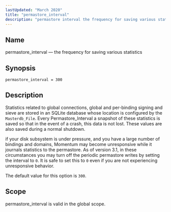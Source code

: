 ```yaml
---
lastUpdated: "March 2020"
title: "permastore_interval"
description: "permastore interval the frequency for saving various statistics permastore interval 300 Statistics related to global connections global and per binding signing and sieve are stored in an SQ Lite database whose location is configured by the Masterdb File Every Permastore Interval a snapshot of these statistics is saved so that..."
---
```


<a name="conf.ref.permastore_interval"></a> 
## Name

permastore_interval — the frequency for saving various statistics

## Synopsis

`permastore_interval = 300`

<a name="idp10998736"></a> 
## Description

Statistics related to global connections, global and per-binding signing and sieve are stored in an SQLite database whose location is configured by the `Masterdb_File`. Every Permastore_Interval a snapshot of these statistics is saved so that in the event of a crash, this data is not lost. These values are also saved during a normal shutdown.

if your disk subsystem is under pressure, and you have a large number of bindings and domains, Momentum may become unresponsive while it journals statistics to the permastore. As of version 3.1, in these circumstances you may turn off the periodic permastore writes by setting the interval to `0`. It is safe to set this to `0` even if you are not experiencing unresponsive behavior.

The default value for this option is `300`.

<a name="idp11003616"></a> 
## Scope

permastore_interval is valid in the global scope.
